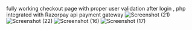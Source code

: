 fully working checkout page with proper user validation after login , php integrated with Razorpay api payment gateway
![Screenshot (21)](https://user-images.githubusercontent.com/76642613/162699287-0e4cf9bd-55fa-4025-a3e8-c2e0387cf3e8.png)
![Screenshot (22)](https://user-images.githubusercontent.com/76642613/162699661-6be043d5-4c87-47a2-aea7-4c3f50bc362d.png)
![Screenshot (16)](https://user-images.githubusercontent.com/76642613/162699717-5e99b6db-070e-4524-8f09-c0ef86074d6e.png)
![Screenshot (17)](https://user-images.githubusercontent.com/76642613/162699753-3a5ea292-174c-4472-a592-38193fbbfa49.png)


